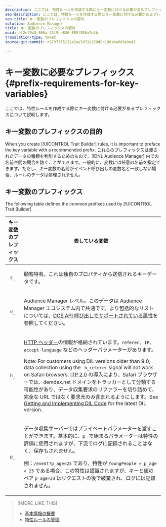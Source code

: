 ```yaml
---
description: ここでは、特性ルールを作成する際にキー変数に付ける必要があるプレフィックスについて説明します。
seo-description: ここでは、特性ルールを作成する際にキー変数に付ける必要があるプレフィックスについて説明します。
seo-title: キー変数のプレフィックスの要件
solution: Audience Manager
title: キー変数のプレフィックスの要件
uuid: df2ef9c8-606a-45f9-a836-859f856a7d4b
translation-type: tm+mt
source-git-commit: c9737315132e2ae7d72c250d8c196abe8d9e0e43

---
```



# キー変数に必要なプレフィックス {#prefix-requirements-for-key-variables}

ここでは、特性ルールを作成する際にキー変数に付ける必要があるプレフィックスについて説明します。

<!-- r_tb_variable_prefixes.xml -->

## キー変数のプレフィックスの目的

When you create [!UICONTROL Trait Builder] rules, it is important to preface the key variable with a recommended prefix. これらのプレフィックスは渡されたデータの種類を判別するためのもので、[!DNL Audience Manager] 内での名前空間の競合を防ぐことができます。一般的に、変数には任意の名前を指定できます。ただし、キー変数の名前がイベント呼び出しの変数名と一致しない場合、ルールのデータは処理されません。

## キー変数のプレフィックス

The following table defines the common prefixes used by [!UICONTROL Trait Builder].

<table id="table_CFEFA1DBDF904736B6EA2640B7AD26E5"> 
 <thead> 
  <tr> 
   <th colname="col1" class="entry"> キー変数のプレフィックス </th> 
   <th colname="col2" class="entry"> 表している変数 </th> 
  </tr>
 </thead>
 <tbody> 
  <tr> 
   <td colname="col1"><code> c_</code> </td> 
   <td colname="col2"> <p>顧客特有。これは独自のプロパティから送信されるキーデータです。 </p> </td> 
  </tr> 
  <tr> 
   <td colname="col1"><code> d_</code> </td> 
   <td colname="col2"> <p><span class="keyword"> Audience Manager</span> レベル。このデータは <span class="keyword">Audience Manager</span> エコシステム内で共通です。より包括的なリストについては、<a href="../../api/dcs-intro/dcs-api-reference/dcs-keys.md">DCS API 呼び出しでサポートされている属性</a>を参照してください。 </p> </td> 
  </tr> 
  <tr> 
   <td colname="col1"><code> h_</code> </td> 
   <td colname="col2"> <p><a href="https://en.wikipedia.org/wiki/List_of_HTTP_header_fields" scope="external" format="html">HTTP ヘッダー</a>の情報が格納されています。<code>referer</code>、<code>IP</code>、<code>accept-language</code> などのヘッダーパラメーターがあります。 </p> <p> <p>Note: For customers using DIL versions older than 9.0, data collection using the <code> h_referer</code> signal will not work on Safari browsers. <a href="https://webkit.org/blog/8311/intelligent-tracking-prevention-2-0/" format="https" scope="external">ITP 2.0</a> の導入により、Safari ブラウザーでは、demdex.net ドメインをトラッカーとして分類する可能性があり、データ収集要求のリファラーを切り詰めて、完全な URL ではなく要求元のみ含まれるようにします。See <a href="../../dil/dil-overview.md#get-implement-dil-code">Getting and Implementing DIL Code</a> for the latest DIL version.. </p> </p> </td> 
  </tr> 
  <tr> 
   <td colname="col1"><code> p_</code> </td> 
   <td colname="col2"> <p><span class="wintitle">データ収集サーバー</span>ではプライベートパラメーターを渡すことができます。基本的に、<code>p_</code> で始まるパラメーターは特性の評価に使用されますが、下流でログに記録されることはなく、保存もされません。 </p> <p>例：<code>/event?p_age=23</code> であり、特性が <code>YoungPeople = p_age &lt; 25</code> である場合、この特性は認識されますが、キーと値のペア <code>p_age=23</code> はリクエストの後で破棄され、ログには記録されません。 </p> </td> 
  </tr> 
 </tbody> 
</table>

>[!MORE_LIKE_THIS]
>
>* [基本情報の概要](../../features/traits/create-onboarded-rule-based-traits.md)
>* [特性ルールの管理](../../features/traits/manage-trait-rules.md#managing-trait-rules)

